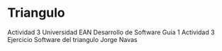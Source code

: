 # Triangulo
Actividad 3
Universidad EAN
Desarrollo de Software
Guia 1 Actividad 3
Ejercicio Software del triangulo
Jorge Navas
